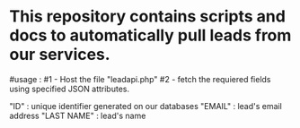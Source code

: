 # This repository contains scripts and docs to automatically pull leads from our services. 
#usage : 
#1 - Host the file "leadapi.php" 
#2 - fetch the requiered fields using specified JSON attributes.

"ID" : unique identifier generated on our databases
"EMAIL" : lead's email address
"LAST NAME" : lead's name

